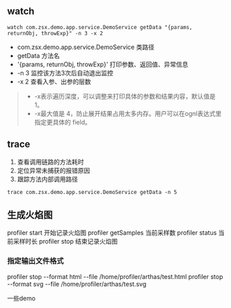 ## watch



```
watch com.zsx.demo.app.service.DemoService getData "{params, returnObj, throwExp}" -n 3 -x 2
```
* com.zsx.demo.app.service.DemoService 类路径
* getData 方法名
* '{params, returnObj, throwExp}' 打印参数、返回值、异常信息
* -n 3 监控该方法3次后自动退出监控
* -x 2 查看入参、出参的层数



> - -x表示遍历深度，可以调整来打印具体的参数和结果内容，默认值是 1。
>- -x最大值是 4，防止展开结果占用太多内存。用户可以在ognl表达式里指定更具体的 field。




## trace

1. 查看调用链路的方法耗时
2. 定位异常未捕获的报错原因
3. 跟踪方法内部调用路径


```
trace com.zsx.demo.app.service.DemoService getData -n 5
```








## 生成火焰图

profiler start        开始记录火焰图
profiler getSamples   当前采样数
profiler status       当前采样时长
profiler stop         结束记录火焰图

### 指定输出文件格式
profiler stop --format html --file /home/profiler/arthas/test.html
profiler stop --format svg  --file /home/profiler/arthas/test.svg




一些demo